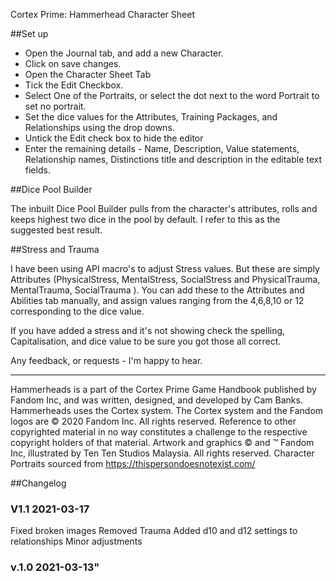 Cortex Prime: Hammerhead Character Sheet

##Set up

- Open the Journal tab, and add a new Character.
- Click on save changes.
- Open the Character Sheet Tab
- Tick the Edit Checkbox.
- Select One of the Portraits, or select the dot next to the word Portrait to set no portrait.
- Set the dice values for the Attributes, Training Packages, and Relationships using the drop downs.
- Untick the Edit check box to hide the editor
- Enter the remaining details - Name, Description, Value statements, Relationship names, Distinctions title and description in the editable text fields.

##Dice Pool Builder

The inbuilt Dice Pool Builder pulls from the character's attributes, rolls and keeps highest two dice in the pool by default. I refer to this as the suggested best result.

##Stress and Trauma

I have been using API macro's to adjust Stress values. But these are simply Attributes (PhysicalStress, MentalStress, SocialStress and PhysicalTrauma, MentalTrauma, SocialTrauma ).
You can add these to the Attributes and Abilities tab manually, and assign values ranging from the 4,6,8,10 or 12 corresponding to the dice value.

If you have added a stress and it's not showing check the spelling, Capitalisation, and dice value to be sure you got those all correct.

Any feedback, or requests - I'm happy to hear.

---

Hammerheads is a part of the Cortex Prime Game Handbook published by Fandom Inc, and was written, designed, and developed by Cam Banks.
Hammerheads uses the Cortex system. The Cortex system and the Fandom logos are © 2020 Fandom Inc. All rights reserved. Reference to other copyrighted material in no way constitutes a challenge to the respective copyright holders of that material.
Artwork and graphics © and ™ Fandom Inc, illustrated by Ten Ten Studios Malaysia. All rights reserved.
Character Portraits sourced from https://thispersondoesnotexist.com/


##Changelog

### V1.1 2021-03-17

Fixed broken images
Removed Trauma
Added d10 and d12 settings to relationships
Minor adjustments

### v.1.0 2021-03-13"
